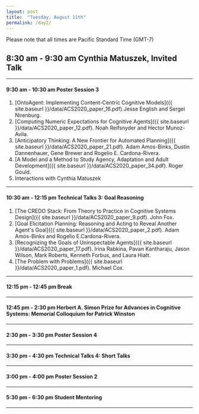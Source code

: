 ```yaml
---
layout: post
title:  "Tuesday, August 11th"
permalink: /day2/
---
```


Please note that all times are Pacific Standard Time (GMT-7)

8:30 am - 9:30 am    Cynthia Matuszek, Invited Talk
----

---
#### 9:30 am - 10:30 am     Poster Session 3 

1. [OntoAgent: Implementing Content-Centric Cognitive Models]({{ site.baseurl }}/data/ACS2020_paper_16.pdf).Jesse English and Sergei Nirenburg.
2. [Computing Numeric Expectations for Cognitive Agents]({{ site.baseurl }}/data/ACS2020_paper_12.pdf). Noah Reifsnyder and Hector Munoz-Avila.
3. [Anticipatory Thinking: A New Frontier for Automated Planning]({{ site.baseurl }}/data/ACS2020_paper_21.pdf).	Adam Amos-Binks, Dustin Dannenhauer, Gene Brewer and Rogelio E. Cardona-Rivera. 
4. [A Model and a Method to Study Agency, Adaptation and Adult Development]({{ site.baseurl }}/data/ACS2020_paper_34.pdf). Roger Gould. 
5. Interactions with Cynthia Matuszek

---
#### 10:30 am - 12:15 pm    Technical Talks 3: Goal Reasoning

1. [The CREDO Stack: From Theory to Practice in Cognitive Systems Design]({{ site.baseurl }}/data/ACS2020_paper_9.pdf). John Fox.
2. [Goal Elicitation Planning: Reasoning and Acting to Reveal Another Agent's Goal]({{ site.baseurl }}/data/ACS2020_paper_2.pdf). Adam Amos-Binks and Rogelio E.Cardona-Rivera.
3. [Recognizing the Goals of Uninspectable Agents]({{ site.baseurl }}/data/ACS2020_paper_17.pdf). Irina Rabkina, Pavan Kantharaju, Jason Wilson, Mark Roberts, Kenneth Forbus, and Laura Hiatt.
4. [The Problem with Problems]({{ site.baseurl }}/data/ACS2020_paper_1.pdf). Michael Cox.

---
#### 12:15 pm - 12:45 pm    Break

---
#### 12:45 pm - 2:30 pm     Herbert A. Simon Prize for Advances in Cognitive Systems: Memorial Colloquium for Patrick Winston

---

#### 2:30 pm - 3:30 pm      Poster Session 4

---
#### 3:30 pm - 4:30 pm     Technical Talks 4: Short Talks

---
#### 3:00 pm - 4:00 pm    Poster Session 2

---
#### 5:30 pm - 6:30 pm   Student Mentoring

---
